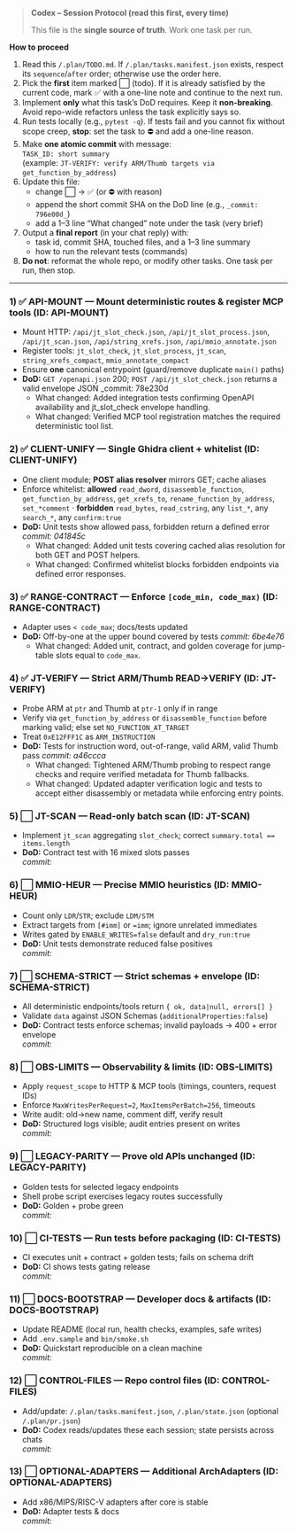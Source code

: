 > **Codex – Session Protocol (read this first, every time)**
>
> This file is the **single source of truth**. Work one task per run.

**How to proceed**

1. Read this `/.plan/TODO.md`. If `/.plan/tasks.manifest.json` exists, respect its `sequence`/`after` order; otherwise use the order here.
2. Pick the **first** item marked ⬜️ (todo). If it is already satisfied by the current code, mark ✅ with a one-line note and continue to the next run.
3. Implement **only** what this task’s DoD requires. Keep it **non-breaking**. Avoid repo-wide refactors unless the task explicitly says so.
4. Run tests locally (e.g., `pytest -q`). If tests fail and you cannot fix without scope creep, **stop**: set the task to ⛔ and add a one-line reason.
5. Make **one atomic commit** with message:  
   `TASK_ID: short summary`  
   (example: `JT-VERIFY: verify ARM/Thumb targets via get_function_by_address`)
6. Update this file:
   - change ⬜️ → ✅ (or ⛔ with reason)
   - append the short commit SHA on the DoD line (e.g., `_commit: 796e00d_`)
   - add a 1–3 line “What changed” note under the task (very brief)
7. Output a **final report** (in your chat reply) with:
   - task id, commit SHA, touched files, and a 1–3 line summary
   - how to run the relevant tests (commands)
8. **Do not**: reformat the whole repo, or modify other tasks. One task per run, then stop.

---

### 1) ✅ API-MOUNT — Mount deterministic routes & register MCP tools (ID: API-MOUNT)
- Mount HTTP: `/api/jt_slot_check.json`, `/api/jt_slot_process.json`,
  `/api/jt_scan.json`, `/api/string_xrefs.json`, `/api/mmio_annotate.json`
- Register tools: `jt_slot_check`, `jt_slot_process`, `jt_scan`,
  `string_xrefs_compact`, `mmio_annotate_compact`
- Ensure **one** canonical entrypoint (guard/remove duplicate `main()` paths)
- **DoD:** `GET /openapi.json` 200; `POST /api/jt_slot_check.json` returns a valid envelope JSON
  _commit: 78e230d
  - What changed: Added integration tests confirming OpenAPI availability and jt_slot_check envelope handling.
  - What changed: Verified MCP tool registration matches the required deterministic tool list.

### 2) ✅ CLIENT-UNIFY — Single Ghidra client + whitelist (ID: CLIENT-UNIFY)
- One client module; **POST alias resolver** mirrors GET; cache aliases
- Enforce whitelist: **allowed** `read_dword`, `disassemble_function`,
  `get_function_by_address`, `get_xrefs_to`, `rename_function_by_address`, `set_*comment`
  · **forbidden** `read_bytes`, `read_cstring`, any `list_*`, any `search_*`, any `confirm:true`
- **DoD:** Unit tests show allowed pass, forbidden return a defined error
  _commit: 041845c_
  - What changed: Added unit tests covering cached alias resolution for both GET and POST helpers.
  - What changed: Confirmed whitelist blocks forbidden endpoints via defined error responses.

### 3) ✅ RANGE-CONTRACT — Enforce `[code_min, code_max)` (ID: RANGE-CONTRACT)
- Adapter uses `< code_max`; docs/tests updated
- **DoD:** Off-by-one at the upper bound covered by tests _commit: 6be4e76_
  - What changed: Added unit, contract, and golden coverage for jump-table slots equal to `code_max`.

### 4) ✅ JT-VERIFY — Strict ARM/Thumb READ→VERIFY (ID: JT-VERIFY)
- Probe ARM at `ptr` and Thumb at `ptr-1` only if in range
- Verify via `get_function_by_address` or `disassemble_function` before marking valid;
  else set `NO_FUNCTION_AT_TARGET`
- Treat `0xE12FFF1C` as `ARM_INSTRUCTION`
- **DoD:** Tests for instruction word, out-of-range, valid ARM, valid Thumb pass
  _commit: a46ccca_
  - What changed: Tightened ARM/Thumb probing to respect range checks and require verified metadata for Thumb fallbacks.
  - What changed: Updated adapter verification logic and tests to accept either disassembly or metadata while enforcing entry points.

### 5) ⬜️ JT-SCAN — Read-only batch scan (ID: JT-SCAN)
- Implement `jt_scan` aggregating `slot_check`; correct `summary.total == items.length`
- **DoD:** Contract test with 16 mixed slots passes  
  _commit:_

### 6) ⬜️ MMIO-HEUR — Precise MMIO heuristics (ID: MMIO-HEUR)
- Count only `LDR`/`STR`; exclude `LDM/STM`
- Extract targets from `[#imm]` or `=imm`; ignore unrelated immediates
- Writes gated by `ENABLE_WRITES=false` default and `dry_run:true`
- **DoD:** Unit tests demonstrate reduced false positives  
  _commit:_

### 7) ⬜️ SCHEMA-STRICT — Strict schemas + envelope (ID: SCHEMA-STRICT)
- All deterministic endpoints/tools return `{ ok, data|null, errors[] }`
- Validate `data` against JSON Schemas (`additionalProperties:false`)
- **DoD:** Contract tests enforce schemas; invalid payloads → 400 + error envelope  
  _commit:_

### 8) ⬜️ OBS-LIMITS — Observability & limits (ID: OBS-LIMITS)
- Apply `request_scope` to HTTP & MCP tools (timings, counters, request IDs)
- Enforce `MaxWritesPerRequest=2`, `MaxItemsPerBatch=256`, timeouts
- Write audit: old→new name, comment diff, verify result
- **DoD:** Structured logs visible; audit entries present on writes  
  _commit:_

### 9) ⬜️ LEGACY-PARITY — Prove old APIs unchanged (ID: LEGACY-PARITY)
- Golden tests for selected legacy endpoints
- Shell probe script exercises legacy routes successfully
- **DoD:** Golden + probe green  
  _commit:_

### 10) ⬜️ CI-TESTS — Run tests before packaging (ID: CI-TESTS)
- CI executes unit + contract + golden tests; fails on schema drift
- **DoD:** CI shows tests gating release  
  _commit:_

### 11) ⬜️ DOCS-BOOTSTRAP — Developer docs & artifacts (ID: DOCS-BOOTSTRAP)
- Update README (local run, health checks, examples, safe writes)
- Add `.env.sample` and `bin/smoke.sh`
- **DoD:** Quickstart reproducible on a clean machine  
  _commit:_

### 12) ⬜️ CONTROL-FILES — Repo control files (ID: CONTROL-FILES)
- Add/update: `/.plan/tasks.manifest.json`, `/.plan/state.json` (optional `/.plan/pr.json`)
- **DoD:** Codex reads/updates these each session; state persists across chats  
  _commit:_

### 13) ⬜️ OPTIONAL-ADAPTERS — Additional ArchAdapters (ID: OPTIONAL-ADAPTERS)
- Add x86/MIPS/RISC-V adapters after core is stable
- **DoD:** Adapter tests & docs  
  _commit:_

